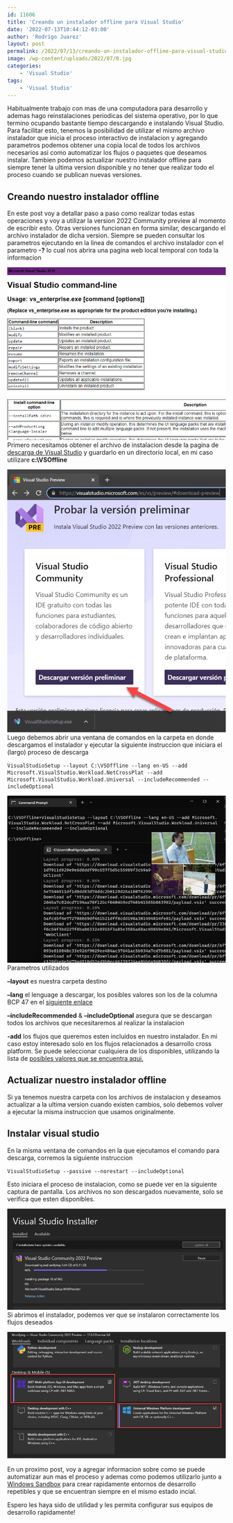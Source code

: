 ```yaml
---
id: 11606
title: 'Creando un instalador offline para Visual Studio'
date: '2022-07-13T10:44:12-03:00'
author: 'Rodrigo Juarez'
layout: post
permalink: /2022/07/13/creando-un-instalador-offline-para-visual-studio/
image: /wp-content/uploads/2022/07/0.jpg
categories:
    - 'Visual Studio'
tags:
    - 'Visual Studio'
---
```


Habitualmente trabajo con mas de una computadora para desarrollo y ademas hago reinstalaciones periodicas del sistema operativo, por lo que termino ocupando bastante tiempo descargando e instalando Visual Studio. Para facilitar esto, tenemos la posibilidad de utilizar el mismo archivo instalador que inicia el proceso interactivo de instalacion y agregando parametros podemos obtener una copia local de todos los archivos necesarios asi como automatizar los flujos o paquetes que deseamos instalar. Tambien podemos actualizar nuestro instalador offline para siempre tener la ultima version disponible y no tener que realizar todo el proceso cuando se publican nuevas versiones.

## Creando nuestro instalador offline

En este post voy a detallar paso a paso como realizar todas estas operaciones y voy a utilizar la version 2022 Community preview al momento de escribir esto. Otras versiones funcionan en forma similar, descargando el archivo instalador de dicha version. Siempre se pueden consultar los parametros ejecutando en la linea de comandos el archivo instalador con el parametro **-?** lo cual nos abrira una pagina web local temporal con toda la informacion

![](/wp-content/uploads/2022/07/image.png?resize=782%2C617&ssl=1)Primero necesitamos obtener el archivo de instalacion desde la pagina de [descarga de Visual Studio](https://visualstudio.microsoft.com/es/vs/preview/#download-preview) y guardarlo en un directorio local, en mi caso utilizare **c:\\VSOffline**

![](/wp-content/uploads/2022/07/image-1.png?resize=586%2C705&ssl=1)Luego debemos abrir una ventana de comandos en la carpeta en donde descargamos el instalador y ejecutar la siguiente instruccion que iniciara el (largo) proceso de descarga

```
VisualStudioSetup --layout C:\VSOffline --lang en-US --add Microsoft.VisualStudio.Workload.NetCrossPlat --add Microsoft.VisualStudio.Workload.Universal --includeRecommended --includeOptional
```

![](/wp-content/uploads/2022/07/image-4.png?resize=771%2C589&ssl=1)Parametros utilizados

**–layout** es nuestra carpeta destino

**–lang** el lenguage a descargar, los posibles valores son los de la columna BCP 47 en el [siguiente enlace](https://docs.microsoft.com/en-us/openspecs/office_standards/ms-oe376/6c085406-a698-4e12-9d4d-c3b0ee3dbc4a)

**–includeRecommended** &amp; **–includeOptional** asegura que se descargan todos los archivos que necesitaremos al realizar la instalacion

**-add** los flujos que queremos esten incluidos en nuestro instalador. En mi caso estoy interesado solo en los flujos relacionados a desarrollo cross platform. Se puede seleccionar cualquiera de los disponibles, utilizando la lista de [posibles valores que se encuentra aqui.](https://docs.microsoft.com/en-us/visualstudio/install/workload-component-id-vs-community?view=vs-2022)

## Actualizar nuestro instalador offline

Si ya tenemos nuestra carpeta con los archivos de instalacion y deseamos actualizar a la ultima version cuando existen cambios, solo debemos volver a ejecutar la misma instruccion que usamos originalmente.

## Instalar visual studio

En la misma ventana de comandos en la que ejecutamos el comando para descarga, corremos la siguiente instruccion

```
VisualStudioSetup --passive --norestart --includeOptional
```

Esto iniciara el proceso de instalacion, como se puede ver en la siguiente captura de pantalla. Los archivos no son descargados nuevamente, solo se verifica que esten disponibles.

![](/wp-content/uploads/2022/07/image-6.png?resize=782%2C362&ssl=1)Si abrimos el instalador, podemos ver que se instalaron correctamente los flujos deseados

![](/wp-content/uploads/2022/07/image-7.png?resize=782%2C451&ssl=1)

En un proximo post, voy a agregar informacion sobre como se puede automatizar aun mas el proceso y ademas como podemos utilizarlo junto a [Windows Sandbox](/2022/01/28/ejecutar-aplicaciones-en-forma-segura-con-windows-sandbox/) para crear rapidamente entornos de desarrollo repetibles y que se encuentran siempre en el mismo estado incial.

Espero les haya sido de utilidad y les permita configurar sus equipos de desarrollo rapidamente!